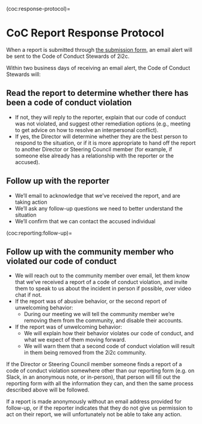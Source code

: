 (coc:response-protocol)=

# CoC Report Response Protocol

When a report is submitted through [the submission form](https://docs.google.com/forms/d/e/1FAIpQLSeKFuoghGzftqqgaa0xllZyocdUJsWZmoSaFFlerimg4n_Y8A/viewform?usp=sf_link), an email alert will be sent to the Code of Conduct Stewards of 2i2c.

Within two business days of receiving an email alert, the Code of Conduct Stewards will:

## Read the report to determine whether there has been a code of conduct violation

- If not, they will reply to the reporter, explain that our code of conduct was not violated, and suggest other remediation options (e.g., meeting to get advice on how to resolve an interpersonal conflict).
- If yes, the Director will determine whether they are the best person to respond to the situation, or if it is more appropriate to hand off the report to another Director or Steering Council member (for example, if someone else already has a relationship with the reporter or the accused).

## Follow up with the reporter

- We’ll email to acknowledge that we’ve received the report, and are taking action
- We’ll ask any follow-up questions we need to better understand the situation
- We’ll confirm that we can contact the accused individual

(coc:reporting:follow-up)=

## Follow up with the community member who violated our code of conduct

- We will reach out to the community member over email, let them know that we’ve received a report of a code of conduct violation, and invite them to speak to us about the incident in person if possible, over video chat if not.
- If the report was of abusive behavior, or the second report of unwelcoming behavior:
  - During our meeting we will tell the community member we’re removing them from the community, and disable their accounts.
- If the report was of unwelcoming behavior:
  - We will explain how their behavior violates our code of conduct, and what we expect of them moving forward.
  - We will warn them that a second code of conduct violation will result in them being removed from the 2i2c community.

If the Director or Steering Council member someone finds a report of a code of conduct violation somewhere other than our reporting form (e.g. on Slack, in an anonymous note, or in-person), that person will fill out the reporting form with all the information they can, and then the same process described above will be followed.

If a report is made anonymously without an email address provided for follow-up, or if the reporter indicates that they do not give us permission to act on their report, we will unfortunately not be able to take any action.
